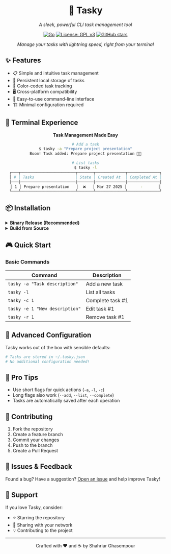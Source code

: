 <div align="center">

# 🚀 Tasky

*A sleek, powerful CLI task management tool*

[![Go](https://img.shields.io/badge/Go-%2300ADD8.svg?&style=for-the-badge&logo=go&logoColor=white)](https://golang.org/)
[![License: GPL v3](https://img.shields.io/badge/License-GPLv3-blue.svg?style=for-the-badge)](https://www.gnu.org/licenses/gpl-3.0)
[![GitHub stars](https://img.shields.io/github/stars/shahriaarrr/Tasky?style=for-the-badge)](https://github.com/shahriaarrr/Tasky/stargazers)

*Manage your tasks with lightning speed, right from your terminal*

</div>

## ✨ Features

- 📋 Simple and intuitive task management
- 💾 Persistent local storage of tasks
- 🌈 Color-coded task tracking
- 🖥️ Cross-platform compatibility
- 🚦 Easy-to-use command-line interface
- 🏗️ Minimal configuration required

## 📸 Terminal Experience

<div align="center">
  <p><strong>Task Management Made Easy</strong></p>
  
  ```bash
  # Add a task
  $ tasky -a "Prepare project presentation"
  Boom! Task added: Prepare project presentation 🤘➕

  # List tasks
  $ tasky -l
  ┌───┬────────────────────────┬───────┬─────────────┬──────────────┐
  │ # │ Tasks                  │ State │ Created At  │ Completed At │
  ├───┼────────────────────────┼───────┼─────────────┼──────────────┤
  │ 1 │ Prepare presentation   │  ❌   │ Mar 27 2025 │      -       │
  └───┴────────────────────────┴───────┴─────────────┴──────────────┘
  ```
</div>

## 📦 Installation

<details>
<summary><b>Binary Release (Recommended)</b></summary>

1. Visit [Releases](https://github.com/shahriaarrr/Tasky/releases)
2. Download the binary for your operating system
3. Add to your system PATH
</details>

<details>
<summary><b>Build from Source</b></summary>

```bash
# Clone the repository
git clone https://github.com/shahriaarrr/Tasky.git

# Navigate to project directory
cd Tasky

# get dependency packages
go get

# Build the project
go build ./cli/tasky

# Optional: Install system-wide
go install ./cli/tasky
```
</details>

## 🎮 Quick Start

### Basic Commands

| Command | Description |
|---------|-------------|
| `tasky -a "Task description"` | Add a new task |
| `tasky -l` | List all tasks |
| `tasky -c 1` | Complete task #1 |
| `tasky -e 1 "New description"` | Edit task #1 |
| `tasky -r 1` | Remove task #1 |

## 🔧 Advanced Configuration

Tasky works out of the box with sensible defaults:

```bash
# Tasks are stored in ~/.tasky.json
# No additional configuration needed!
```

## 🌟 Pro Tips

- Use short flags for quick actions (`-a`, `-l`, `-c`)
- Long flags also work (`--add`, `--list`, `--complete`)
- Tasks are automatically saved after each operation

## 🤝 Contributing

1. Fork the repository
2. Create a feature branch
3. Commit your changes
4. Push to the branch
5. Create a Pull Request

## 🐛 Issues & Feedback

Found a bug? Have a suggestion? 
[Open an issue](https://github.com/shahriaarrr/Tasky/issues) and help improve Tasky!

## 💖 Support

If you love Tasky, consider:
- ⭐ Starring the repository
- 📣 Sharing with your network
- 💡 Contributing to the project

---

<div align="center">
  <p>Crafted with ❤️ and ☕ by Shahriar Ghasempour</p>
</div>
